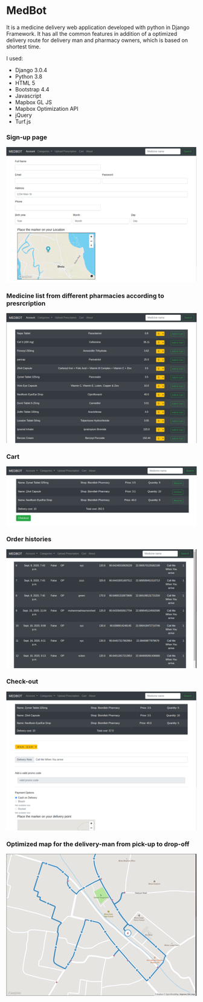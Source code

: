 # MedBot
It is a medicine delivery web application developed with python in Django Framework. It has all the common features in addition of a optimized delivery route for delivery man and pharmacy owners, which is based on shortest time.

I used:
* Django 3.0.4
* Python 3.8
* HTML 5
* Bootstrap 4.4
* Javascript
* Mapbox GL JS
* Mapbox Optimization API
* jQuery
* Turf.js

### Sign-up page
![signup](https://github.com/n1az/MedBot/blob/master/medbot_app/templates/signup.png)

### Medicine list from different pharmacies according to presrcription
![signup](https://github.com/n1az/MedBot/blob/master/medbot_app/templates/medlist.png)

### Cart
![signup](https://github.com/n1az/MedBot/blob/master/medbot_app/templates/cart.png)

### Order histories
![signup](https://github.com/n1az/MedBot/blob/master/medbot_app/templates/orders.png)

### Check-out
![signup](https://github.com/n1az/MedBot/blob/master/medbot_app/templates/checkout.png)

### Optimized map for the delivery-man from pick-up to drop-off
![signup](https://github.com/n1az/MedBot/blob/master/medbot_app/templates/map.png)
